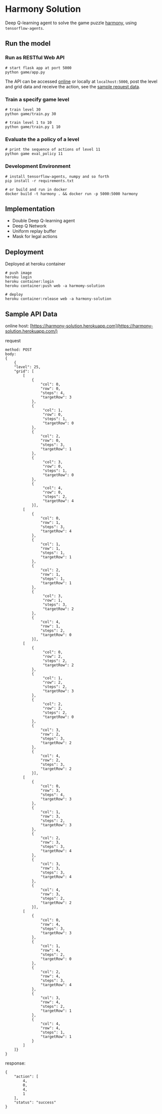 # Harmony Solution
Deep Q-learning agent to solve the game puzzle [harmony](https://master.dg9tray1uvpm6.amplifyapp.com/),
using `tensorflow-agents`.

## Run the model
### Run as RESTful Web API
```
# start flask app at port 5000
python game/app.py
```
The API can be accessed [online](https://harmony-solution.herokuapp.com/) or locally at `localhost:5000`, post the level and grid data and receive the action,
see the [sample request data](#sample-api-data). 

### Train a specify game level
```
# train level 30
python game/train.py 30

# train level 1 to 10
python game/train.py 1 10
```

### Evaluate the a policy of a level
```
# print the sequence of actions of level 11
python game eval_policy 11
```

### Development Environment
```                            
# install tensorflow-agents, numpy and so forth
pip install -r requirements.txt

# or build and run in docker
docker build -t harmony . && docker run -p 5000:5000 harmony
```

## Implementation
* Double Deep Q-learning agent
* Deep Q Network
* Uniform replay buffer
* Mask for legal actions

## Deployment
Deployed at heroku container
```
# push image
heroku login
heroku container:login
heroku container:push web -a harmomy-solution

# deploy
heroku container:release web -a harmony-solution
```

## Sample API Data <a name="sample-api-data"></a>
online host: [https://harmony-solution.herokuapp.com](https://harmony-solution.herokuapp.com/)

request
```
method: POST
body:
{
    {
    "level": 25,
    "grid": [
        [
            {
                "col": 0,
                "row": 0,
                "steps": 4,
                "targetRow": 3
            },
            {
                 "col": 1,
                 "row": 0,
                 "steps": 1,
                 "targetRow": 0
            },
            {
                "col": 2,
                "row": 0,
                "steps": 3,
                "targetRow": 1
            },
            {
                 "col": 3,
                 "row": 0,
                 "steps": 1,
                 "targetRow": 0
            },
            {
                 "col": 4,
                 "row": 0,
                 "steps": 2,
                 "targetRow": 4
            }],
        [
            {
                "col": 0,
                "row": 1,
                "steps": 3,
                "targetRow": 4
            },
            {
                "col": 1,
                "row": 1,
                "steps": 1,
                "targetRow": 1
            },
            {
                "col": 2,
                "row": 1,
                "steps": 1,
                "targetRow": 1
            },
            {
                 "col": 3,
                 "row": 1,
                 "steps": 3,
                 "targetRow": 2
            },
            {
                "col": 4,
                "row": 1,
                "steps": 2,
                "targetRow": 0
            }],
        [
            {
                 "col": 0,
                 "row": 2,
                 "steps": 2,
                 "targetRow": 2
            },
            {
                 "col": 1,
                 "row": 2,
                 "steps": 2,
                 "targetRow": 3
            },
            {
                 "col": 2,
                 "row": 2,
                 "steps": 2,
                 "targetRow": 0
            },
            {
                "col": 3,
                "row": 2,
                "steps": 3,
                "targetRow": 2
            },
            {
                "col": 4,
                "row": 2,
                "steps": 3,
                "targetRow": 2
            }],
        [
            {
                "col": 0,
                "row": 3,
                "steps": 4,
                "targetRow": 3
            },
            {
                "col": 1,
                "row": 3,
                "steps": 2,
                "targetRow": 3
            },
            {
                "col": 2,
                "row": 3,
                "steps": 3,
                "targetRow": 4
            },
            {
                "col": 3,
                "row": 3,
                "steps": 3,
                "targetRow": 4
            },
            {
                "col": 4,
                "row": 3,
                "steps": 2,
                "targetRow": 2
            }],
        [
            {
                "col": 0,
                "row": 4,
                "steps": 3,
                "targetRow": 3
            },
            {
                "col": 1,
                "row": 4,
                "steps": 2,
                "targetRow": 0
            },
            {
                "col": 2,
                "row": 4,
                "steps": 3,
                "targetRow": 4
            },
            {
                "col": 3,
                "row": 4,
                "steps": 2,
                "targetRow": 1
            },
            {
                "col": 4,
                "row": 4,
                "steps": 1,
                "targetRow": 1
            }
        ]
    ]}
}
```

response:
```
{
    "action": [
        4,
        0,
        4,
        1
    ],
    "status": "success"
}
```